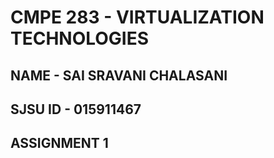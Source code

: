 # CMPE 283 - VIRTUALIZATION TECHNOLOGIES
## NAME - SAI SRAVANI CHALASANI
## SJSU ID - 015911467
## ASSIGNMENT 1 
